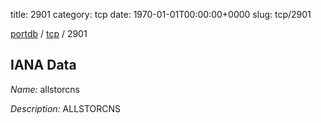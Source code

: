 title: 2901
category: tcp
date: 1970-01-01T00:00:00+0000
slug: tcp/2901

[portdb](/) / [tcp](/category/tcp.html) / 2901


## IANA Data

_Name:_ allstorcns

_Description:_ ALLSTORCNS

